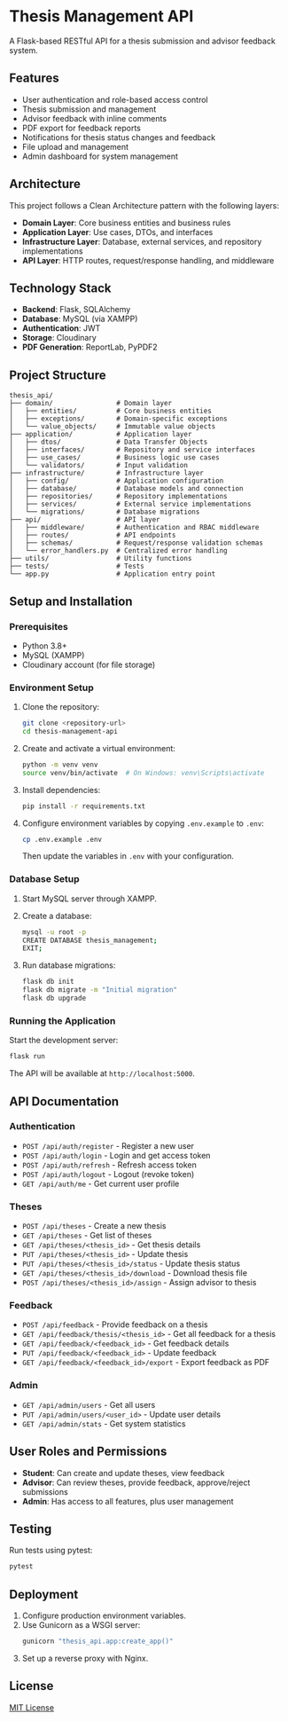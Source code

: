 # Thesis Management API

A Flask-based RESTful API for a thesis submission and advisor feedback system.

## Features

- User authentication and role-based access control
- Thesis submission and management
- Advisor feedback with inline comments
- PDF export for feedback reports
- Notifications for thesis status changes and feedback
- File upload and management
- Admin dashboard for system management

## Architecture

This project follows a Clean Architecture pattern with the following layers:

- **Domain Layer**: Core business entities and business rules
- **Application Layer**: Use cases, DTOs, and interfaces
- **Infrastructure Layer**: Database, external services, and repository implementations
- **API Layer**: HTTP routes, request/response handling, and middleware

## Technology Stack

- **Backend**: Flask, SQLAlchemy
- **Database**: MySQL (via XAMPP)
- **Authentication**: JWT
- **Storage**: Cloudinary
- **PDF Generation**: ReportLab, PyPDF2

## Project Structure

```
thesis_api/
├── domain/                # Domain layer
│   ├── entities/          # Core business entities
│   ├── exceptions/        # Domain-specific exceptions
│   └── value_objects/     # Immutable value objects
├── application/           # Application layer
│   ├── dtos/              # Data Transfer Objects
│   ├── interfaces/        # Repository and service interfaces
│   ├── use_cases/         # Business logic use cases
│   └── validators/        # Input validation
├── infrastructure/        # Infrastructure layer
│   ├── config/            # Application configuration
│   ├── database/          # Database models and connection
│   ├── repositories/      # Repository implementations
│   ├── services/          # External service implementations
│   └── migrations/        # Database migrations
├── api/                   # API layer
│   ├── middleware/        # Authentication and RBAC middleware
│   ├── routes/            # API endpoints
│   ├── schemas/           # Request/response validation schemas
│   └── error_handlers.py  # Centralized error handling
├── utils/                 # Utility functions
├── tests/                 # Tests
└── app.py                 # Application entry point
```

## Setup and Installation

### Prerequisites

- Python 3.8+
- MySQL (XAMPP)
- Cloudinary account (for file storage)

### Environment Setup

1. Clone the repository:
   ```bash
   git clone <repository-url>
   cd thesis-management-api
   ```

2. Create and activate a virtual environment:
   ```bash
   python -m venv venv
   source venv/bin/activate  # On Windows: venv\Scripts\activate
   ```

3. Install dependencies:
   ```bash
   pip install -r requirements.txt
   ```

4. Configure environment variables by copying `.env.example` to `.env`:
   ```bash
   cp .env.example .env
   ```
   Then update the variables in `.env` with your configuration.

### Database Setup

1. Start MySQL server through XAMPP.

2. Create a database:
   ```bash
   mysql -u root -p
   CREATE DATABASE thesis_management;
   EXIT;
   ```

3. Run database migrations:
   ```bash
   flask db init
   flask db migrate -m "Initial migration"
   flask db upgrade
   ```

### Running the Application

Start the development server:
```bash
flask run
```

The API will be available at `http://localhost:5000`.

## API Documentation

### Authentication

- `POST /api/auth/register` - Register a new user
- `POST /api/auth/login` - Login and get access token
- `POST /api/auth/refresh` - Refresh access token
- `POST /api/auth/logout` - Logout (revoke token)
- `GET /api/auth/me` - Get current user profile

### Theses

- `POST /api/theses` - Create a new thesis
- `GET /api/theses` - Get list of theses
- `GET /api/theses/<thesis_id>` - Get thesis details
- `PUT /api/theses/<thesis_id>` - Update thesis
- `PUT /api/theses/<thesis_id>/status` - Update thesis status
- `GET /api/theses/<thesis_id>/download` - Download thesis file
- `POST /api/theses/<thesis_id>/assign` - Assign advisor to thesis

### Feedback

- `POST /api/feedback` - Provide feedback on a thesis
- `GET /api/feedback/thesis/<thesis_id>` - Get all feedback for a thesis
- `GET /api/feedback/<feedback_id>` - Get feedback details
- `PUT /api/feedback/<feedback_id>` - Update feedback
- `GET /api/feedback/<feedback_id>/export` - Export feedback as PDF

### Admin

- `GET /api/admin/users` - Get all users
- `PUT /api/admin/users/<user_id>` - Update user details
- `GET /api/admin/stats` - Get system statistics

## User Roles and Permissions

- **Student**: Can create and update theses, view feedback
- **Advisor**: Can review theses, provide feedback, approve/reject submissions
- **Admin**: Has access to all features, plus user management

## Testing

Run tests using pytest:
```bash
pytest
```

## Deployment

1. Configure production environment variables.
2. Use Gunicorn as a WSGI server:
   ```bash
   gunicorn "thesis_api.app:create_app()"
   ```
3. Set up a reverse proxy with Nginx.

## License

[MIT License](LICENSE)